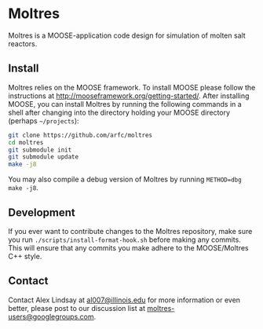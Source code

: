 Moltres
=====

Moltres is a MOOSE-application code design for simulation of molten salt
reactors. 

## Install

Moltres relies on the MOOSE framework. To install MOOSE please follow the
instructions at http://mooseframework.org/getting-started/. After installing
MOOSE, you can install Moltres by running the following commands in a shell
after changing into the directory holding your MOOSE directory (perhaps `~/projects`):

```bash
git clone https://github.com/arfc/moltres
cd moltres
git submodule init
git submodule update
make -j8
```

You may also compile a debug version of Moltres by running `METHOD=dbg make
-j8`.

## Development

If you ever want to contribute changes to the Moltres repository, make sure you
run `./scripts/install-format-hook.sh` before making any commits. This will
ensure that any commits you make adhere to the MOOSE/Moltres C++ style.

## Contact 

Contact Alex Lindsay at al007@illinois.edu for more information or
even better, please post to our discussion list at
moltres-users@googlegroups.com.
